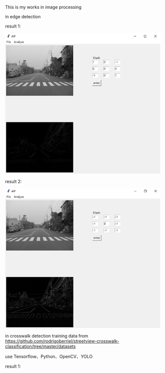 This is my works in image processing

in edge detection

result 1:

![image](https://github.com/stacywugit/Portfolio/blob/main/AIP/imgs/edge_detection_1.png)

result 2:

![image](https://github.com/stacywugit/Portfolio/blob/main/AIP/imgs/edge_detection_2.png)

in crosswalk detection
training data from https://github.com/rodrigoberriel/streetview-crosswalk-classification/tree/master/datasets

use Tensorflow、Python、OpenCV、YOLO

result 1:
